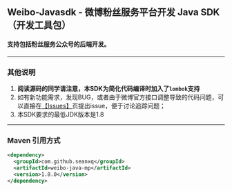 ## Weibo-Javasdk - 微博粉丝服务平台开发 Java SDK（开发工具包） 

#### 支持包括粉丝服务公众号的后端开发。


--------------------------------
### 其他说明

1. **阅读源码的同学请注意，本SDK为简化代码编译时加入了`lombok`支持**
1. 如有新功能需求，发现BUG，或者由于微博官方接口调整导致的代码问题，可以直接在[【Issues】](**/issues)页提出issue，便于讨论追踪问题；
1. 本SDK要求的最低JDK版本是1.8

---------------------------------
### Maven 引用方式
```xml
<dependency>
  <groupId>com.github.seanxq</groupId>
  <artifactId>weibo-java-mp</artifactId>
  <version>1.8.0</version>
</dependency>
```

    
